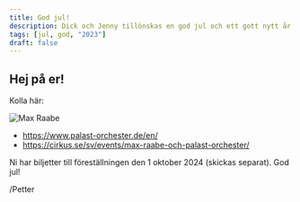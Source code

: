 ```yaml
---
title: God jul!
description: Dick och Jenny tillönskas en god jul och ett gott nytt år
tags: [jul, god, "2023"]
draft: false
---
```


## Hej på er!

Kolla här:

![Max Raabe](https://www.palast-orchester.de/thumbs/galerie/zebracrossing_390kb-1140x641-q92.jpg)

* https://www.palast-orchester.de/en/  
* https://cirkus.se/sv/events/max-raabe-och-palast-orchester/  

Ni har biljetter till föreställningen den 1 oktober 2024 (skickas separat). God jul!

/Petter
